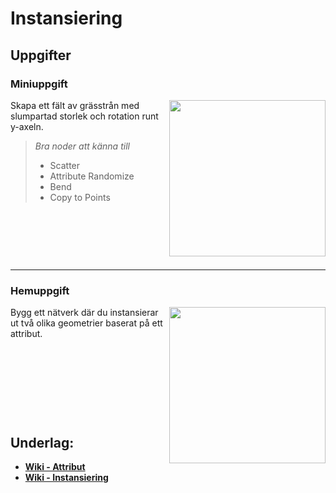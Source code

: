 # Instansiering


## Uppgifter


### Miniuppgift

<img src="https://github.com/user-attachments/assets/3e93d2a5-f086-40b7-a33d-85de1f96b66d" align="right" width="250">

Skapa ett fält av grässtrån med slumpartad storlek och rotation runt y-axeln.

> *Bra noder att känna till*
> * Scatter
> * Attribute Randomize
> * Bend
> * Copy to Points

&nbsp;

&nbsp;

&nbsp;

___

### Hemuppgift

<img src="https://github.com/user-attachments/assets/d7e19f83-8331-4197-8826-0d4fd60c9286" align="right" width="250">

Bygg ett nätverk där du instansierar ut två olika geometrier baserat på ett attribut.

&nbsp;

&nbsp;

&nbsp;

&nbsp;

## Underlag:
- [**Wiki - Attribut**](https://github.com/Studio-Konkret/Technical-Direction/wiki/Attribut)
- [**Wiki - Instansiering**](https://github.com/Studio-Konkret/Technical-Direction/wiki/Instansiering)
